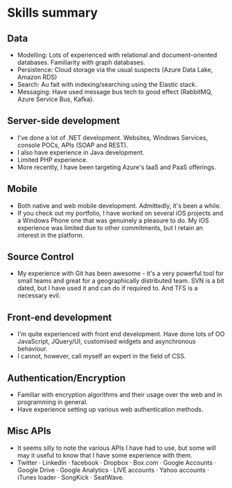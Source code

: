 # Skills summary

## Data

- Modelling: Lots of experienced with relational and document-oriented databases. Familiarity with graph databases.
- Persistence: Cloud storage via the usual suspects (Azure Data Lake, Amazon RDS)
- Search: Au fait with indexing/searching using the Elastic stack.
- Messaging: Have used message bus tech to good effect (RabbitMQ, Azure Service Bus, Kafka).

## Server-side development

- I've done a lot of .NET development.  Websites, Windows Services, console POCs, APIs (SOAP and REST).
- I also have experience in Java development.
- Limited PHP experience.
- More recently, I have been targeting Azure's IaaS and PaaS offerings.

## Mobile

- Both native and web mobile development.  Admittedly, it's been a while.
- If you check out my portfolio, I have worked on several iOS projects and a Windows Phone one that was genuinely a pleasure to do. My iOS experience was limited due to other commitments, but I retain an interest in the platform.

## Source Control

- My experience with Git has been awesome - it's a very powerful tool for small teams and great for a geographically distributed team. SVN is a bit dated, but I have used it and can do if required to. And TFS is a necessary evil.

## Front-end development

- I'm quite experienced with front end development. Have done lots of OO JavaScript, JQuery/UI, customised widgets and asynchronous behaviour.
- I cannot, however, call myself an expert in the field of CSS.

## Authentication/Encryption

- Familiar with encryption algorithms and their usage over the web and in programming in general.
- Have experience setting up various web authentication methods.

## Misc APIs

- It seems silly to note the various APIs I have had to use, but some will may it useful to know that I have some experience with them.
- Twitter · LinkedIn · facebook · Dropbox · Box.com · Google Accounts · Google Drive · Google Analytics · LIVE accounts · Yahoo accounts · iTunes loader · SongKick · SeatWave.
